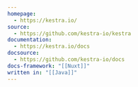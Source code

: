 ```yaml
---
homepage:
  - https://kestra.io/
source:
  - https://github.com/kestra-io/kestra
documentation:
  - https://kestra.io/docs
docsource:
  - https://github.com/kestra-io/docs
docs-framework: "[[Nuxt]]"
written in: "[[Java]]"
---
```

